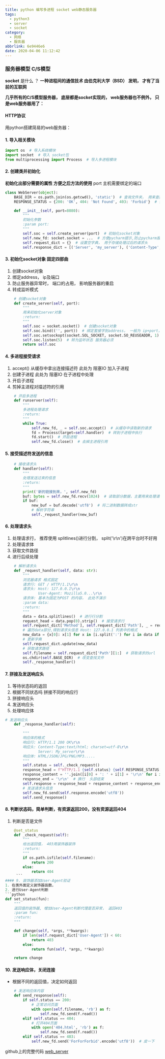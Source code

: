 ```yaml
---
title: python 编写多进程 socket web静态服务器
tags:
  - python3
  - server
  - socket
category:
  - 网络
  - 服务器
abbrlink: 6e9446e6
date: 2020-04-06 11:12:42
---
```

### 服务器模型 C/S模型

**socket** 是什么 ？
**一种进程间的通信技术 由伯克利大学（BSD） 发明， 才有了当前的互联网**

**几乎所有的C/S模型服务器， 底层都是socket实现的， web服务器也不例外， 只是web服务器用了：**
#### **HTTP协议**
<!-- more -->
用python搭建简易的web服务器：
#### 1. 导入相关模块
```python
import os  # 导入系统模块
import socket  # 导入 socket包
from multiprocessing import Process  # 导入多进程模块
```
#### 2. 创建类并初始化 

**初始化出部分需要的属性 方便之后方法的使用**
port 主机需要绑定的端口
```python
class WebServer(object):
    BASE_DIR = os.path.join(os.getcwd(), 'static')  # 查询文件夹， 用来查找访问的文件
    RESPONSE_STATUS = {200: 'OK', 404: 'Not Found', 403: 'Forbid'}  # 设置响应行可选返回状态码， 只选择了部分做演示

    def __init__(self, port=8080):
        """
        初始化参数
        :param port:
        """
        self.soc = self.create_server(port)  # 初始化socket对象
        self.new_fd: socket.socket = ...  # 方便pycharm提示,防止pycharm报波浪线
        self.request_dict = {}  # 设置空字典， 用于存储处理过后的请求头
        self.response_dict = [('Server', 'my_server'), ('Content-Type', 'text/html; charset=utf-8')]  # 设置响应头，因为可能有多个Set-Cookie， 所以用列表中的元组存储
```
#### 3. 初始化socket对象 固定四部曲
1. 创建socket对象
2. 绑定address， ip及端口
3. 防止服务器异常时， 端口的占用， 影响服务器的重启
4. 转成监听模式
```python
    # 创建socket对象
    def create_server(self, port):
        """
        用来初始化server对象
        :return:
        """
        self.soc = socket.socket()  # 创建socket对象
        self.soc.bind(('', port))  # 绑定套接字到address， 一般为 ip+port， 并且host一般是127.0.0.1或者不填(等内核分配)，一般无权绑定非本机ip
        self.soc.setsockopt(socket.SOL_SOCKET, socket.SO_REUSEADDR, 1)  # 接续服务器突然宕掉时，端口暂时不能使用的问题
        self.soc.listen(5)  # 转为监听状态 服务器必须
        return self.soc
```
#### 4. 多进程接受请求
1. accept() 从缓存中拿出连接描述符 此处为 阻塞IO 加入子进程
2. 创建子进程 此处为 阻塞IO 在子进程中处理
3. 开启子进程
4. 剪掉主进程对描述符的引用
```python
    # 开启多进程
    def runserver(self):
        """
        多进程处理请求
        :return:
        """
        while True:
            self.new_fd, _ = self.soc.accept()  # 从缓存中读取新的请求
            fd = Process(target=self.handler)  # 转到子进程中执行
            fd.start()  # 开启进程
            self.new_fd.close()  # 去掉主进程引用
```
#### 5. 接受描述符发送的信息

```python
    # 接收请求头
    def handler(self):
        """
        处理发送过来的信息
        :return:
        """
        print('新的链接到来，', self.new_fd)
        buf: bytes = self.new_fd.recv(1024)  # 读取部分数据，主要用来处理请求行和请求头
        if buf:
            new_buf = buf.decode('utf8')  # 将二进制数据转成str
            # 解析字符串
            self._request_handler(new_buf)
```
#### 6. 处理请求头
1. 处理请求行， 推荐使用 splitlines()进行分割， split('\r\n')在跨平台时不好用
2. 处理请求体
3. 获取文件路径
4. 进行后续处理

```python
    # 解析请求头
    def _request_handler(self, data: str):
        """
        浏览器请求 格式固定
        请求行: GET / HTTP/1.1\r\n
        请求头: Host: 127.0.0.1\r\n
               User-Agent: Mozilla5.0...\r\n
        请求体: 基本为固定为POST 的内容， 此处不演示
        :param data:
        :return:
        """
        data = data.splitlines()  # 进行行分割
        request_head = data.pop(0).strip()  # 接受请求行
        self.request_dict['Method'], self.request_dict['Path'], _ = request_head.split(' ')  # 生成请求行字典
        # 遍历data部分,得到请求头信息 Host: 127.0.0.1 列表中的格式
        new_data = {x[0]: x[1] for x in [i.split(':') for i in data if ': ' in i]}
        # 更新字典
        self.request_dict.update(new_data)
        # 获取请求路径
        self.filename = self.request_dict['Path'][1:]  # 获取请求的url
        os.chdir(self.BASE_DIR)  # 改变查找文件
        self._response_handler()

```

#### 7. 拼接及发送响应头
1. 等待状态码的返回
2. 根据不同状态吗 拼接不同的响应行
3. 拼接响应头
4. 发送响应头
5. 处理响应体
```python
# 发送响应头
    def _response_handler(self):

        """
        响应体的格式
        响应行: HTTP/1.1 200 OK\r\n
        响应头: Content-Type:text/html; charset=utf-8\r\n
               Server: My_server\r\n
        响应体: HTML/JSON/JPG/PNG/MP3.....
        """
        self.status = self._check_request()
        response_head = f"HTTP/1.1 {self.status} {self.RESPONSE_STATUS[self.status]}\r\n"  # 组成请求行
        response_content = ''.join([i[0] + ': ' + i[1] + '\r\n' for i in self.response_dict])  # 组成请求头
        response_end = '\r\n'  # 换行  头部结束
        self.response = response_head + response_content + response_end
        # 发送请求头信息
        self.new_fd.send(self.response.encode('utf8'))
        self.send_response()
```
#### 8. 判断状态码，简单判断，有资源返回200，没有资源返回404
1. 判断是否是文件
```python
    @set_status
    def _check_request(self):
        """
        给出返回值， 403用装饰器装饰
        :return:
        """
        if os.path.isfile(self.filename):
            return 200
        else:
            return 404
     ```
#### 9. 装饰器添加User-Agent验证
1. 在类外面定义装饰器函数，
2. 进行User-Agent判断
```python
def set_status(fun):
    """
    返回值的装饰器, 增加User-Agent判断代理是否异常， 返回403
    :param fun:
    :return:
    """

    def change(self, *args, **kwargs):
        if len(self.request_dict['User-Agent']) < 60:
            return 403
        else:
            return fun(self, *args, **kwargs)

    return change
```
#### 10. 发送响应体，关闭连接
- 根据不同的返回值，决定如何返回
```python
    # 发送响应体内容
    def send_response(self):
        if self.status == 200:
            # 正常访问页面
            with open(self.filename, 'rb') as f:
                self.new_fd.send(f.read())
        elif self.status == 404:
            # 打开404页面
            with open('404.html', 'rb') as f:
                self.new_fd.send(f.read())
        elif self.status == 403:
            self.new_fd.send('ForForForbid'.encode('utf8'))  # 皮一下
```
github上的完整代码 [web_server](https://github.com/Dustyposa/segementfault/blob/master/web_server.py)
